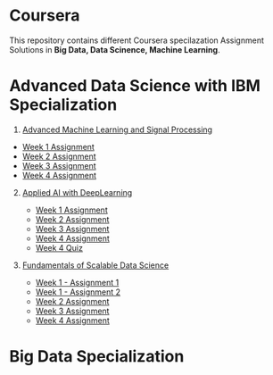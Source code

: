 # Coursera
This repository contains different Coursera specilazation Assignment Solutions in **Big Data, Data Scinence, Machine Learning**. 

# Advanced Data Science with IBM Specialization

1. [Advanced Machine Learning and Signal Processing](https://github.com/iadi7ya/Coursera/tree/master/Advanced%20Data%20Science%20with%20IBM%20Specialization/Advanced%20Machine%20Learning%20and%20Signal%20Processing)
  - [Week 1 Assignment](https://github.com/iadi7ya/Coursera/blob/master/Advanced%20Data%20Science%20with%20IBM%20Specialization/Advanced%20Machine%20Learning%20and%20Signal%20Processing/Week%201%20Assignment.ipynb)
  - [Week 2 Assignment](https://github.com/iadi7ya/Coursera/blob/master/Advanced%20Data%20Science%20with%20IBM%20Specialization/Advanced%20Machine%20Learning%20and%20Signal%20Processing/Week%202%20Assignment.ipynb)
  - [Week 3 Assignment](https://github.com/iadi7ya/Coursera/blob/master/Advanced%20Data%20Science%20with%20IBM%20Specialization/Advanced%20Machine%20Learning%20and%20Signal%20Processing/Week%203%20Assignment.ipynb)
  - [Week 4 Assignment](https://github.com/iadi7ya/Coursera/blob/master/Advanced%20Data%20Science%20with%20IBM%20Specialization/Advanced%20Machine%20Learning%20and%20Signal%20Processing/Week%204%20Assignment.ipynb)

2. [Applied AI with DeepLearning](https://github.com/iadi7ya/Coursera/tree/master/Advanced%20Data%20Science%20with%20IBM%20Specialization/Applied%20AI%20with%20DeepLearning)
   - [Week 1 Assignment](https://github.com/iadi7ya/Coursera/blob/master/Advanced%20Data%20Science%20with%20IBM%20Specialization/Applied%20AI%20with%20DeepLearning/Week%201%20Assignment.ipynb)
   - [Week 2 Assignment](https://github.com/iadi7ya/Coursera/blob/master/Advanced%20Data%20Science%20with%20IBM%20Specialization/Applied%20AI%20with%20DeepLearning/Week%202%20Assignment.ipynb)
   - [Week 3 Assignment](https://github.com/iadi7ya/Coursera/blob/master/Advanced%20Data%20Science%20with%20IBM%20Specialization/Applied%20AI%20with%20DeepLearning/Week%203%20Assignment.ipynb)
   - [Week 4 Assignment](https://github.com/iadi7ya/Coursera/blob/master/Advanced%20Data%20Science%20with%20IBM%20Specialization/Applied%20AI%20with%20DeepLearning/Week%204%20Assignment.ipynb)
   - [Week 4 Quiz](https://github.com/iadi7ya/Coursera/blob/master/Advanced%20Data%20Science%20with%20IBM%20Specialization/Applied%20AI%20with%20DeepLearning/Week%204%20Quiz.ipynb)
   
3. [Fundamentals of Scalable Data Science]()
   - [Week 1 - Assignment 1](https://github.com/iadi7ya/Coursera/blob/master/Advanced%20Data%20Science%20with%20IBM%20Specialization/Fundamentals%20of%20Scalable%20Data%20Science/Week%201%20-%20Assignment%201.ipynb)
   - [Week 1 - Assignment 2](https://github.com/iadi7ya/Coursera/blob/master/Advanced%20Data%20Science%20with%20IBM%20Specialization/Fundamentals%20of%20Scalable%20Data%20Science/Week%201%20-%20Assignment%202.ipynb)
   - [Week 2 Assignment](https://github.com/iadi7ya/Coursera/blob/master/Advanced%20Data%20Science%20with%20IBM%20Specialization/Fundamentals%20of%20Scalable%20Data%20Science/Week%202%20Assignment.ipynb)
   - [Week 3 Assignment](https://github.com/iadi7ya/Coursera/blob/master/Advanced%20Data%20Science%20with%20IBM%20Specialization/Fundamentals%20of%20Scalable%20Data%20Science/Week%203%20Assignment.ipynb)
   - [Week 4 Assignment](https://github.com/iadi7ya/Coursera/blob/master/Advanced%20Data%20Science%20with%20IBM%20Specialization/Fundamentals%20of%20Scalable%20Data%20Science/Week%204%20Assignment.ipynb)
   
# Big Data Specialization
